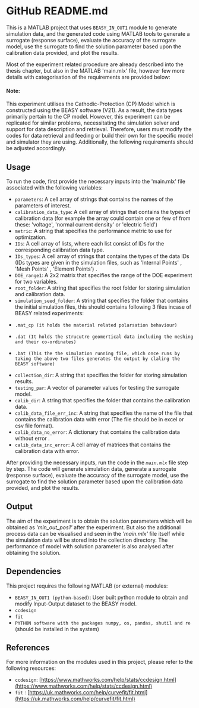 # GitHub README.md

This is a MATLAB project that uses `BEASY_IN_OUT1` module to generate simulation data, and the generated code using MATLAB tools to generate a surrogate (response surface), evaluate the accuracy of the surrogate model, use the surrogate to find the solution parameter based upon the calibration data provided, and plot the results.

Most of the experiment related procedure are already described into the thesis chapter, but also in the MATLAB 'main.mlx' file, however few more details with categorisation of the requirements are provided below: 

#### Note: 
This experiment utilises the Cathodic-Protection (CP) Model which is constructed using the BEASY software  (V21). As a result, the data types primarily pertain to the CP model. However, this experiment can be replicated for similar problems, necessitating the simulation solver and support for data description and retrieval. Therefore, users must modify the codes for data retrieval and feeding or build their own for the specific model and simulator they are using. Additionally, the following requirements should be adjusted accordingly.


## Usage

To run the code, first provide the necessary inputs into the 'main.mlx' file associated with the following variables:

- `parameters`: A cell array of strings that contains the names of the parameters of interest.
- `calibration_data_type`: A cell array of strings that contains the types of calibration data (for example the array could contain one or few of from these: 'voltage', 'normal current density' or 'electric field')
- `metric`: A string that specifies the performance metric to use for optimization.
- `IDs`: A cell array of lists, where each list consist of IDs for the corresponding calibration data type. 
- `IDs_types`: A cell array of strings that contains the types of the data IDs (IDs types are given in the simulation files, such as 'Internal Points' , 'Mesh Points' , 'Element Points') .
- `DOE_range1`: A 2x2 matrix that specifies the range of the DOE experiment for two variables.
- `root_folder`: A string that specifies the root folder for storing simulation and calibration data.
- `simulation_seed_folder`: A string that specifies the folder that contains the initial simulation files, this should contains following 3 files incase of BEASY related experiments:
-     .mat_cp (it holds the material related polarsation behaviour)
-     .dat (It holds the strucutre geomertical data including the meshing and their co-ordinates)
-     .bat (This the the simulation running file, which once runs by taking the above two files generates the output by claling the BEASY software)
- `collection_dir`: A string that specifies the folder for storing simulation results.
- `testing_par`: A vector of parameter values for testing the surrogate model.
- `calib_dir`: A string that specifies the folder that contains the calibration data.
- `calib_data_file_err_inc`: A string that specifies the name of the file that contains the calibration data with error (The file should be in excel or csv file format).
- `calib_data_no_error`: A dictionary that contains the calibration data without error .
- `calib_data_inc_error`: A cell array of matrices that contains the calibration data with error.

After providing the necessary inputs, run the code in the _`main.mlx`_ file step by step. The code will generate simulation data, generate a surrogate (response surface), evaluate the accuracy of the surrogate model, use the surrogate to find the solution parameter based upon the calibration data provided, and plot the results.

## Output 

The aim of the experiment is to obtain the solution parameters which will be obtained as _'min_out_pos1'_ after the experiment. But also the additional process data can be visualised and seen in the _'main.mlx'_ file itself while the simulation data will be stored into the collection directory. The performance of model with solution parameter is also analysed after obtaining the solution.


## Dependencies

This project requires the following MATLAB (or external) modules:

- `BEASY_IN_OUT1 (python-based)`: User built python module to obtain and modify Input-Output dataset to the BEASY model.
- `ccdesign` 
- `fit`
- `PYTHON software with the packages numpy, os, pandas, shutil and re` (should be installed in the system)

## References

For more information on the modules used in this project, please refer to the following resources:

- `ccdesign`: [https://www.mathworks.com/help/stats/ccdesign.html](https://www.mathworks.com/help/stats/ccdesign.html)
- `fit` : [https://uk.mathworks.com/help/curvefit/fit.html](https://uk.mathworks.com/help/curvefit/fit.html)
